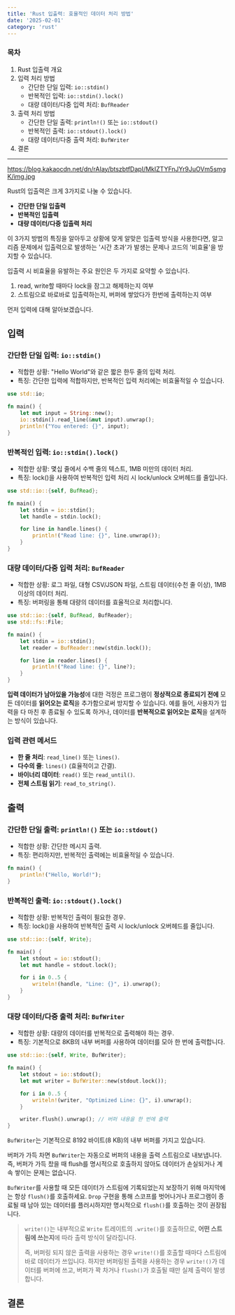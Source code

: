 ```yaml
---
title: 'Rust 입출력: 효율적인 데이터 처리 방법'
date: '2025-02-01'
category: 'rust'
---
```


### 목차

1. Rust 입출력 개요
2. 입력 처리 방법
   - 간단한 단일 입력: `io::stdin()`
   - 반복적인 입력: `io::stdin().lock()`
   - 대량 데이터/다중 입력 처리: `BufReader`
3. 출력 처리 방법
   - 간단한 단일 출력: `println!()` 또는 `io::stdout()`
   - 반복적인 출력: `io::stdout().lock()`
   - 대량 데이터/다중 출력 처리: `BufWriter`
4. 결론

---

https://blog.kakaocdn.net/dn/rAIay/btszbtfDapI/MkIZTYFnJYr9JuOVm5smgK/img.jpg

Rust의 입출력은 크게 3가지로 나눌 수 있습니다.

- **간단한 단일 입출력**
- **반복적인 입출력**
- **대량 데이터/다중 입출력 처리**

이 3가지 방법의 특징을 알아두고 상황에 맞게 알맞은 입출력 방식을 사용한다면, 알고리즘 문제에서 입출력으로 발생하는 '시간 초과'가 발생는 문제나 코드의 '비효율'을 방지할 수 있습니다.

입출력 시 비효율을 유발하는 주요 원인은 두 가지로 요약할 수 있습니다.

1. read, write할 때마다 lock을 잠그고 해제하는지 여부
2. 스트림으로 바로바로 입출력하는지, 버퍼에 쌓았다가 한번에 출력하는지 여부

먼저 입력에 대해 알아보겠습니다.


## 입력

### 간단한 단일 입력: `io::stdin()`

- 적합한 상황: "Hello World"와 같은 짧은 한두 줄의 입력 처리.
- 특징: 간단한 입력에 적합하지만, 반복적인 입력 처리에는 비효율적일 수 있습니다.

```rust
use std::io;

fn main() {
    let mut input = String::new();
    io::stdin().read_line(&mut input).unwrap();
    println!("You entered: {}", input);
}
```


### 반복적인 입력: `io::stdin().lock()`

- 적합한 상황: 몇십 줄에서 수백 줄의 텍스트, 1MB 미만의 데이터 처리.
- 특징: lock()을 사용하여 반복적인 입력 처리 시 lock/unlock 오버헤드를 줄입니다.

```rust
use std::io::{self, BufRead};

fn main() {
    let stdin = io::stdin();
    let handle = stdin.lock();

    for line in handle.lines() {
        println!("Read line: {}", line.unwrap());
    }
}
```


### 대량 데이터/다중 입력 처리: `BufReader`

- 적합한 상황: 로그 파일, 대형 CSV/JSON 파일, 스트림 데이터(수천 줄 이상), 1MB 이상의 데이터 처리.
- 특징: 버퍼링을 통해 대량의 데이터를 효율적으로 처리합니다.

```rust
use std::io::{self, BufRead, BufReader};
use std::fs::File;

fn main() {
    let stdin = io::stdin();
    let reader = BufReader::new(stdin.lock());

    for line in reader.lines() {
        println!("Read line: {}", line?);
    }
}
```

**입력 데이터가 남아있을 가능성**에 대한 걱정은 프로그램이 **정상적으로 종료되기 전에** 모든 데이터를 **읽어오는 로직**을 추가함으로써 방지할 수 있습니다. 예를 들어, 사용자가 입력을 다 마친 후 종료될 수 있도록 하거나, 데이터를 **반복적으로 읽어오는 로직**을 설계하는 방식이 있습니다.

### 입력 관련 메서드

- **한 줄 처리**: `read_line()` 또는 `lines()`.
- **다수의 줄**: `lines()` (효율적이고 간결).
- **바이너리 데이터**: `read()` 또는 `read_until()`.
- **전체 스트림 읽기**: `read_to_string()`.



## 출력

### 간단한 단일 출력: `println!()` 또는 `io::stdout()`

- 적합한 상황: 간단한 메시지 출력.
- 특징: 편리하지만, 반복적인 출력에는 비효율적일 수 있습니다.

```rust
fn main() {
    println!("Hello, World!");
}
```

### 반복적인 출력: `io::stdout().lock()`

- 적합한 상황: 반복적인 출력이 필요한 경우.
- 특징: lock()을 사용하여 반복적인 출력 시 lock/unlock 오버헤드를 줄입니다.

```rust
use std::io::{self, Write};

fn main() {
    let stdout = io::stdout();
    let mut handle = stdout.lock();

    for i in 0..5 {
        writeln!(handle, "Line: {}", i).unwrap();
    }
}
```


### 대량 데이터/다중 출력 처리: `BufWriter`

- 적합한 상황: 대량의 데이터를 반복적으로 출력해야 하는 경우.
- 특징: 기본적으로 8KB의 내부 버퍼를 사용하여 데이터를 모아 한 번에 출력합니다.

```rust
use std::io::{self, Write, BufWriter};

fn main() {
    let stdout = io::stdout();
    let mut writer = BufWriter::new(stdout.lock());

    for i in 0..5 {
        writeln!(writer, "Optimized Line: {}", i).unwrap();
    }

    writer.flush().unwrap(); // 버퍼 내용을 한 번에 출력
}
```

`BufWriter`는 기본적으로 8192 바이트(8 KB)의 내부 버퍼를 가지고 있습니다.

버퍼가 가득 차면 `BufWriter`는 자동으로 버퍼의 내용을 출력 스트림으로 내보냅니다. 즉, 버퍼가 가득 찼을 때 flush를 명시적으로 호출하지 않아도 데이터가 손실되거나 계속 쌓이는 문제는 없습니다.

`BufWriter`를 사용할 때 모든 데이터가 스트림에 기록되었는지 보장하기 위해 마지막에는 항상 `flush()`를 호출하세요. `Drop` 구현을 통해 스코프를 벗어나거나 프로그램이 종료될 때 남아 있는 데이터를 플러시하지만 명시적으로 `flush()`를 호출하는 것이 권장됩니다.


> `write!()`는 내부적으로 `Write` 트레이트의 `.write()`를 호출하므로, **어떤 스트림에 쓰는지**에 따라 출력 방식이 달라집니다.
>
> 즉, 버퍼링 되지 않은 출력을 사용하는 경우 `write!()`를 호출할 때마다 스트림에 바로 데이터가 쓰입니다. 하지만 버퍼링된 출력을 사용하는 경우 `write!()`가 데이터를 버퍼에 쓰고, 버퍼가 꽉 차거나 `flush()`가 호출될 때만 실제 출력이 발생합니다.


## 결론
